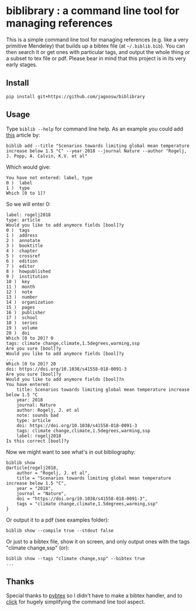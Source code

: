 # biblibrary : a command line tool for managing references

This is a simple command line tool for managing references (e.g. like a very primitive Mendeley) that builds up a bibtex file (at `~/.biblib.bib`). You can then search it or get ones with particular tags, and output the whole thing or a subset to tex file or pdf. Please bear in mind that this project is in its very early stages.

## Install
`pip install git+https://github.com/jagoosw/biblibrary`

## Usage
Type `biblib --help` for command line help. As an example you could add [this](https://www.nature.com/articles/s41558-018-0091-3) article by:
```
biblib add --title "Scenarios towards limiting global mean temperature increase below 1.5 °C" --year 2018 --journal Nature --author "Rogelj, J. Popp, A. Calvin, K.V. et al"
```
Which would give:
```
You have not entered: label, type
0 )  label
1 )  type
Which [0 to 1]?
```
So we will enter 0:
```
label: rogelj2018
type: article
Would you like to add anymore fields [bool]?y
0 )  tags
1 )  address
2 )  annotate
3 )  booktitle
4 )  chapter
5 )  crossref
6 )  edition
7 )  editor
8 )  howpublished
9 )  institution
10 )  key
11 )  month
12 )  note
13 )  number
14 )  organization
15 )  pages
16 )  publisher
17 )  school
18 )  series
19 )  volume
20 )  doi
Which [0 to 20]? 0
tags: climate change,climate,1.5degrees,warming,ssp
Are you sure [bool]?y
Would you like to add anymore fields [bool]?y
...
Which [0 to 20]? 20
doi: https://doi.org/10.1038/s41558-018-0091-3
Are you sure [bool]?y
Would you like to add anymore fields [bool]?n
You have entered:
    title: Scenarios towards limiting global mean temperature increase below 1.5 °C
    year: 2018
    journal: Nature
    author: Rogelj, J. et al
    note: sounds bad 
    type: article
    doi: https://doi.org/10.1038/s41558-018-0091-3
    tags: climate change,climate,1.5degrees,warming,ssp
    label: rogelj2018
Is this correct [bool]?y
```
Now we might want to see what's in out bibliography:
```
biblib show
@article{rogelj2018,
    author = "Rogelj, J. et al",
    title = "Scenarios towards limiting global mean temperature increase below 1.5 °C",
    year = "2018",
    journal = "Nature",
    doi = "https://doi.org/10.1038/s41558-018-0091-3",
    tags = "climate change,climate,1.5degrees,warming,ssp"
}
```
Or output it to a pdf (see examples folder):
```
biblib show --compile true --stdout false
```
Or just to a bibtex file, show it on screen, and only output ones with the tags "climate change,ssp" (or):
```
biblib show --tags "climate change,ssp" --bibtex true
...
```

## Thanks
Special thanks to [pybtex](https://pybtex.org/) so I didn't have to make a bibtex handler, and to [click](https://click.palletsprojects.com/en/8.0.x/) for hugely simplifying the command line tool aspect.